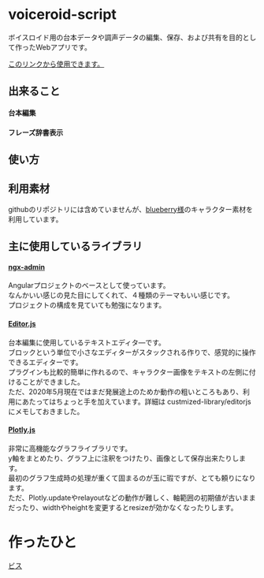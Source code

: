 # voiceroid-script

ボイスロイド用の台本データや調声データの編集、保存、および共有を目的として作ったWebアプリです。

[このリンクから使用できます。](https://biss-git.github.io/voiceroid-script/)

## 出来ること

#### 台本編集



#### フレーズ辞書表示

## 使い方


## 利用素材

githubのリポジトリには含めていませんが、[blueberry様](https://seiga.nicovideo.jp/user/illust/1584023)のキャラクター素材を利用しています。


## 主に使用しているライブラリ
#### [ngx-admin](https://github.com/akveo/ngx-admin)
Angularプロジェクトのベースとして使っています。  
なんかいい感じの見た目にしてくれて、４種類のテーマもいい感じです。  
プロジェクトの構成を見ていても勉強になります。


#### [Editor.js](https://github.com/codex-team/editor.js)
台本編集に使用しているテキストエディタ―です。  
ブロックという単位で小さなエディターがスタックされる作りで、感覚的に操作できるエディターです。  
プラグインも比較的簡単に作れるので、キャラクター画像をテキストの左側に付けることができました。  
ただ、2020年5月現在ではまだ発展途上のためか動作の粗いところもあり、利用にあたってはちょっと手を加えています。詳細は custmized-library/editorjs にメモしておきました。


#### [Plotly.js](https://github.com/plotly/plotly.js/)
非常に高機能なグラフライブラリです。  
y軸をまとめたり、グラフ上に注釈をつけたり、画像として保存出来たりします。  
最初のグラフ生成時の処理が重くて固まるのが玉に瑕ですが、とても頼りになります。  
ただ、Plotly.updateやrelayoutなどの動作が難しく、軸範囲の初期値が古いままだったり、widthやheightを変更するとresizeが効かなくなったりします。


# 作ったひと
[ビス](https://biss-git.github.io/Portfolio/)

